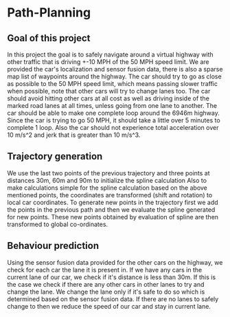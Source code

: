 # Path-Planning
## Goal of this project
In this project the goal is to safely navigate around a virtual highway with other traffic that is driving +-10 MPH of the 50 MPH speed limit. We are provided the car's localization and sensor fusion data, there is also a sparse map list of waypoints around the highway. The car should try to go as close as possible to the 50 MPH speed limit, which means passing slower traffic when possible, note that other cars will try to change lanes too. The car should avoid hitting other cars at all cost as well as driving inside of the marked road lanes at all times, unless going from one lane to another. The car should be able to make one complete loop around the 6946m highway. Since the car is trying to go 50 MPH, it should take a little over 5 minutes to complete 1 loop. Also the car should not experience total acceleration over 10 m/s^2 and jerk that is greater than 10 m/s^3.

## Trajectory generation
We use the last two points of the previous trajectory and three points at distances 30m, 60m and 90m to initialize the spline calculation Also to make calculations simple for the spline calculation based on the above mentioned points, the coordinates are transformed (shift and rotation) to local car coordinates. To generate new points in the trajectory first we add the points in the previous path and then we evaluate the spline generated for new points. These new points obtained by evaluation of spline are then transformed to global co-ordinates. 

## Behaviour prediction
Using the sensor fusion data provided for the other cars on the highway, we check for each car the lane it is present in. If we have any cars in the current lane of our car, we check if it's distance is less than 30m. If this is the case we check if there are any other cars in other lanes to try and change the lane. We change the lane only if it's safe to do so which is determined based on the sensor fusion data. If there are no lanes to safely change to then we reduce the speed of our car and stay in current lane. 


